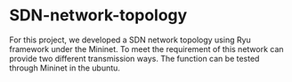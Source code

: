 # SDN-network-topology
For this project, we developed a SDN network topology using Ryu framework under the Mininet. To meet the requirement of this network can provide two different transmission ways.
The function can be tested through Mininet in the ubuntu.
